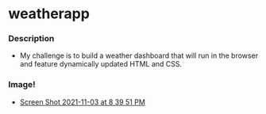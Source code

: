 # weatherapp

### Description

* My challenge is to build a weather dashboard that will run in the browser and feature dynamically updated HTML and CSS.


### Image!

* [Screen Shot 2021-11-03 at 8 39 51 PM](https://user-images.githubusercontent.com/84401029/140240115-b6ffe37b-2877-43c8-9472-2b549d14eadd.png)
